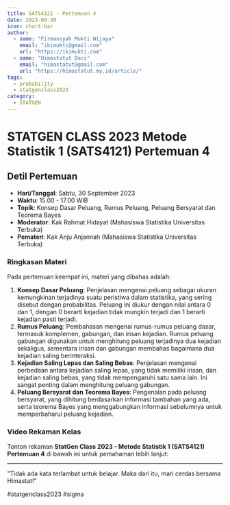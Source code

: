 ```yaml
--- 
title: SATS4121 - Pertemuan 4
date: 2023-09-30
icon: chart-bar
author:
  - name: "Firmansyah Mukti Wijaya"
    email: "ikimukti@gmail.com"
    url: "https://ikimukti.com"
  - name: "Himastatut Docs"
    email: "himastatut@gmail.com"
    url: "https://himastatut.my.id/article/"
tags:
  - probability
  - statgenclass2023
category: 
  - STATGEN
--- 
```


# STATGEN CLASS 2023 Metode Statistik 1 (SATS4121) Pertemuan 4

## Detil Pertemuan

- **Hari/Tanggal**: Sabtu, 30 September 2023
- **Waktu**: 15.00 - 17.00 WIB
- **Topik**: Konsep Dasar Peluang, Rumus Peluang, Peluang Bersyarat dan Teorema Bayes
- **Moderator**: Kak Rahmat Hidayat (Mahasiswa Statistika Universitas Terbuka)
- **Pemateri**: Kak Anju Anjannah (Mahasiswa Statistika Universitas Terbuka)

### Ringkasan Materi
Pada pertemuan keempat ini, materi yang dibahas adalah:
1. **Konsep Dasar Peluang**: Penjelasan mengenai peluang sebagai ukuran kemungkinan terjadinya suatu peristiwa dalam statistika, yang sering disebut dengan probabilitas. Peluang ini diukur dengan nilai antara 0 dan 1, dengan 0 berarti kejadian tidak mungkin terjadi dan 1 berarti kejadian pasti terjadi.
2. **Rumus Peluang**: Pembahasan mengenai rumus-rumus peluang dasar, termasuk komplemen, gabungan, dan irisan kejadian. Rumus peluang gabungan digunakan untuk menghitung peluang terjadinya dua kejadian sekaligus, sementara irisan dan gabungan membahas bagaimana dua kejadian saling berinteraksi.
3. **Kejadian Saling Lepas dan Saling Bebas**: Penjelasan mengenai perbedaan antara kejadian saling lepas, yang tidak memiliki irisan, dan kejadian saling bebas, yang tidak mempengaruhi satu sama lain. Ini sangat penting dalam menghitung peluang gabungan.
4. **Peluang Bersyarat dan Teorema Bayes**: Pengenalan pada peluang bersyarat, yang dihitung berdasarkan informasi tambahan yang ada, serta teorema Bayes yang menggabungkan informasi sebelumnya untuk memperbaharui peluang kejadian.

### Video Rekaman Kelas
Tonton rekaman **StatGen Class 2023 - Metode Statistik 1 (SATS4121) Pertemuan 4** di bawah ini untuk pemahaman lebih lanjut:

<VidStack
  src="youtube/QpT5WdqIrrQ"
  title="StatGen Class 2023 - Metode Statistik 1 (SATS4121) Pertemuan 4"
/>

--- 

"Tidak ada kata terlambat untuk belajar. Maka dari itu, mari cerdas bersama Himastat!"

#statgenclass2023 #sigma


<GitContributors />
<GitChangelog />